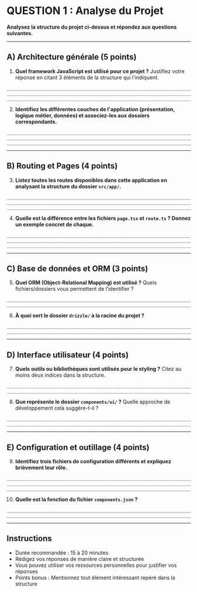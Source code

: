 # QUESTION 1 : Analyse du Projet

**Analysez la structure du projet ci-dessus et répondez aux questions suivantes.**

---

## A) Architecture générale (5 points)

1. **Quel framework JavaScript est utilisé pour ce projet ?**
   Justifiez votre réponse en citant 3 éléments de la structure qui l'indiquent.

```
___________________________________________________________________________  
___________________________________________________________________________  
___________________________________________________________________________  
```

2. **Identifiez les différentes couches de l'application (présentation, logique métier, données) et associez-les aux dossiers correspondants.**

```
___________________________________________________________________________  
___________________________________________________________________________  
___________________________________________________________________________  
```

---

## B) Routing et Pages (4 points)

3. **Listez toutes les routes disponibles dans cette application en analysant la structure du dossier `src/app/`.**

```
___________________________________________________________________________  
___________________________________________________________________________  
___________________________________________________________________________  
```

4. **Quelle est la différence entre les fichiers `page.tsx` et `route.ts` ? Donnez un exemple concret de chaque.**

```
___________________________________________________________________________  
___________________________________________________________________________  
___________________________________________________________________________  
```

---

## C) Base de données et ORM (3 points)

5. **Quel ORM (Object-Relational Mapping) est utilisé ?**
   Quels fichiers/dossiers vous permettent de l’identifier ?

```
___________________________________________________________________________  
___________________________________________________________________________  
```

6. **À quoi sert le dossier `drizzle/` à la racine du projet ?**

```
___________________________________________________________________________  
___________________________________________________________________________  
```

---

## D) Interface utilisateur (4 points)

7. **Quels outils ou bibliothèques sont utilisés pour le styling ?**
   Citez au moins deux indices dans la structure.

```
___________________________________________________________________________  
___________________________________________________________________________  
```

8. **Que représente le dossier `components/ui/` ?**
   Quelle approche de développement cela suggère-t-il ?

```
___________________________________________________________________________  
___________________________________________________________________________  
```

---

## E) Configuration et outillage (4 points)

9. **Identifiez trois fichiers de configuration différents et expliquez brièvement leur rôle.**

```
___________________________________________________________________________  
___________________________________________________________________________  
___________________________________________________________________________  
```

10. **Quelle est la fonction du fichier `components.json` ?**

```
___________________________________________________________________________  
___________________________________________________________________________  
```

---

## Instructions

* Durée recommandée : 15 à 20 minutes
* Rédigez vos réponses de manière claire et structurée
* Vous pouvez utiliser vos ressources personnelles pour justifier vos réponses
* Points bonus : Mentionnez tout élément intéressant repéré dans la structure

